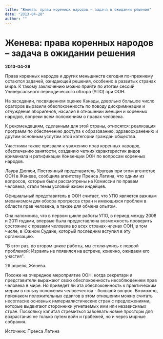 ```yaml
---
title: "Женева: права коренных народов – задача в ожидании решения"
date: "2013-04-28"
author: ""
---
```


# Женева: права коренных народов – задача в ожидании решения

**2013-04-28** 

Права коренных народов и других меньшинств сегодня по-прежнему остаются задачей, ожидающей решения, особенно в развитых странах мира. К такому заключению можно прийти по итогам сессий  Универсального периодического обзора (УПО) при ООН.



На заседании, посвященном оценке Канады, довольно большое число ораторов выразили обеспокоенность по поводу дискриминации и отчуждения аборигенов, насилия в отношении женщин и коренных народов, вопреки всем положениям о правах человека.



 К рекомендациям, сделанным для этой страны, относятся: реализация программ по обеспечению доступа к образованию, здравоохранению и другим основным услугам этой категории граждан общества. 



Участники также призвали к уважению прав коренных народов, обеспечению занятости, созданию четких характеристик видов криминала и ратификации Конвенции ООН по вопросам коренных народов.



Лаура Дюпюи, Постоянный представитель Уругвая при этом агентстве ООН в Женеве, сообщила агентству Пренса Латина, что одним из вопросов, которые были рассмотрены на Комиссии по правам человека, стали темы условий жизни индейцев.



Официальный представитель в ООН считает, что УПО является важным механизмом для обзора прогресса стран и имеющихся проблем в области прав человека, а также для обмена опытом.



Она напомнила, что в первом цикле работы УПО, в период между 2008 и 2011 годами, впервые была предоставлена возможность проверить состояние с правами человека во всех странах-членах ООН, в том числе, в Южном Судане, который  последним вступил в эту организацию.



"В этот раз, во втором цикле работы, мы столкнулись с первой проблемой: Израиль не появился на встрече, конечно, ожидаем его участия".

26 апреля, Женева.

Похоже на очередное мероприятие ООН, когда секретари и представители выражают свою обеспокоенность несоблюдением прав человека в мире. Но приведет ли эта обеспокоенность к практическим мерам в пользу положения человечества - большой вопрос. Возможно, признаком положительных сдвигов в этом отношении можно считать несогласие основных империалистических стран с предложениями, которые выдвигают сторонники угнетаемых ими или независимых стран. Поскольку капитал стремиться завоевать новые просторы для возрастания не только путем войн и грабежей, но и через мирные собрания.

Источник: Пренса Латина